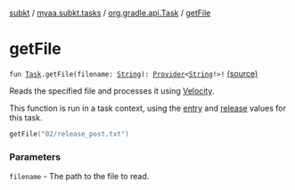 [subkt](../../index.md) / [myaa.subkt.tasks](../index.md) / [org.gradle.api.Task](index.md) / [getFile](./get-file.md)

# getFile

`fun `[`Task`](https://docs.gradle.org/current/javadoc/org/gradle/api/Task.html)`.getFile(filename: `[`String`](https://kotlinlang.org/api/latest/jvm/stdlib/kotlin/-string/index.html)`): `[`Provider`](https://docs.gradle.org/current/javadoc/org/gradle/api/provider/Provider.html)`<`[`String`](https://kotlinlang.org/api/latest/jvm/stdlib/kotlin/-string/index.html)`!>!` [(source)](https://github.com/Myaamori/SubKt/blob/0.1.10/src/main/kotlin/myaa/subkt/tasks/plugin.kt#L323)

Reads the specified file and processes it using
[Velocity](https://velocity.apache.org/engine/2.2/user-guide.html).

This function is run in a task context, using the [entry](entry.md) and [release](release.md) values for this task.

``` kotlin
getFile("02/release_post.txt")
```

### Parameters

`filename` - The path to the file to read.
